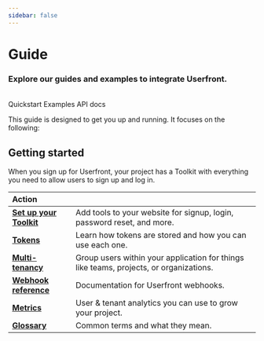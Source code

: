 ```yaml
---
sidebar: false
---
```


# Guide

### Explore our guides and examples to integrate Userfront.

<br>
<router-link :to="{ path: '/guide/quickstart.html' }" class="el-button el-button--primary" style="min-width: 120px">Quickstart
</router-link>
<router-link :to="{ path: '/examples/' }" class="el-button el-button--primary" style="min-width: 120px">Examples</router-link>
<router-link :to="{ path: '/docs/api.html' }" class="el-button el-button--primary" style="min-width: 120px">API docs</router-link>

This guide is designed to get you up and running. It focuses on the following:

<!-- ### Userfront features

- Toolkit
- Build your own forms
- Activating your account
- Import or export users

### Reference materials

- Core JS library
- Webhooks
- Glossary of terms

### General learning

- JWT (JSON Web Tokens)
- Multi-tenancy
- Metrics -->

## Getting started

When you sign up for Userfront, your project has a Toolkit with everything you need to allow users to sign up and log in.

| Action                                              |                                                                                        |
| :-------------------------------------------------- | -------------------------------------------------------------------------------------- |
| [**Set up your Toolkit**](/guide/toolkit/)          | Add tools to your website for signup, login, password reset, and more.                 |
| [**Tokens**](/guide/auth/token-flow.html)           | Learn how tokens are stored and how you can use each one.                              |
| [**Multi-tenancy**](/guide/auth/multi-tenancy.html) | Group users within your application for things like teams, projects, or organizations. |
| [**Webhook reference**](/docs/webhooks.html)        | Documentation for Userfront webhooks.                                                  |
| [**Metrics**](/guide/cohort-analysis.html)          | User & tenant analytics you can use to grow your project.                              |
| [**Glossary**](/guide/glossary.html)                | Common terms and what they mean.                                                       |

<!-- | [**Security**](/security.html)                        | Understand the built-in best practices that protect your data.                                              | -->
